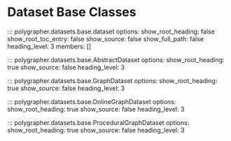 # Dataset Base Classes

::: polygrapher.datasets.base.dataset
    options:
        show_root_heading: false
        show_root_toc_entry: false
        show_source: false
        show_full_path: false
        heading_level: 3
        members: []

::: polygrapher.datasets.base.AbstractDataset
    options:
        show_root_heading: true
        show_source: false
        heading_level: 3

::: polygrapher.datasets.base.GraphDataset
    options:
        show_root_heading: true
        show_source: false
        heading_level: 3

::: polygrapher.datasets.base.OnlineGraphDataset
    options:
        show_root_heading: true
        show_source: false
        heading_level: 3

::: polygrapher.datasets.base.ProceduralGraphDataset
    options:
        show_root_heading: true
        show_source: false
        heading_level: 3